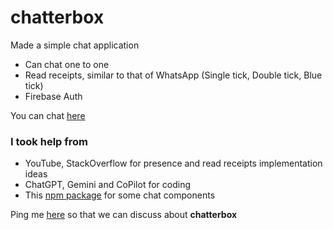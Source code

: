 # chatterbox

Made a simple chat application

- Can chat one to one
- Read receipts, similar to that of WhatsApp (Single tick, Double tick, Blue tick)
- Firebase Auth

You can chat [here](https://chatterbox-f1da5.firebaseapp.com/login)

### I took help from

- YouTube, StackOverflow for presence and read receipts implementation ideas
- ChatGPT, Gemini and CoPilot for coding
- This [npm package](https://www.npmjs.com/package/react-chat-elements) for some chat components

Ping me [here](mailto:satwik9903@gmail.com) so that we can discuss about **chatterbox**
